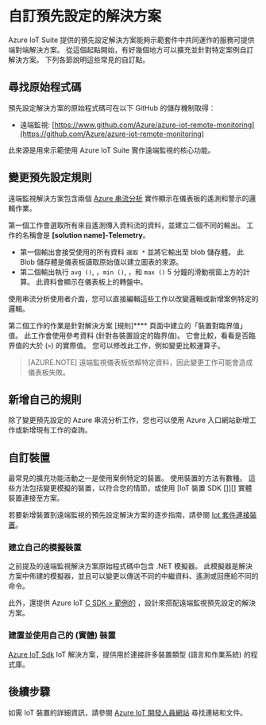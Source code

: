 <properties
    pageTitle="自訂預先設定解決方案 | Microsoft Azure"
    description="提供如何自訂 Azure IoT 套件預先設定解決方案的指引。"
    services=""
    documentationCenter=".net"
    authors="stevehob"
    manager="timlt"
    editor=""/>

<tags
     ms.service="na"
     ms.devlang="dotnet"
     ms.topic="article"
     ms.tgt_pltfrm="na"
     ms.workload="na"
     ms.date="09/29/2015"
     ms.author="stevehob"/>


# 自訂預先設定的解決方案

Azure IoT Suite 提供的預先設定解決方案能夠示範套件中共同運作的服務可提供端對端解決方案。 從這個起點開始，有好幾個地方可以擴充並針對特定案例自訂解決方案。 下列各節說明這些常見的自訂點。

## 尋找原始程式碼

預先設定解決方案的原始程式碼可在以下 GitHub 的儲存機制取得：

- 遠端監視: [https://www.github.com/Azure/azure-iot-remote-monitoring](https://github.com/Azure/azure-iot-remote-monitoring)

此來源是用來示範使用 Azure IoT Suite 實作遠端監視的核心功能。

## 變更預先設定規則

遠端監視解決方案包含兩個 [Azure 串流分析](http://azure.microsoft.com/services/stream-analytics) 實作顯示在儀表板的遙測和警示的邏輯作業。

第一個工作會選取所有來自遙測傳入資料流的資料，並建立二個不同的輸出。 工作的名稱會是 **[solution name]-Telemetry**。

- 第一個輸出會接受使用的所有資料 `選取 *` 並將它輸出至 blob 儲存體。 此 Blob 儲存體是儀表板讀取原始值以建立圖表的來源。
- 第二個輸出執行 `avg ()`, ，`min ()`, ，和 `max ()` 5 分鐘的滑動視窗上方的計算。 此資料會顯示在儀表板上的轉盤中。

使用串流分析使用者介面，您可以直接編輯這些工作以改變邏輯或新增案例特定的邏輯。

第二個工作的作業是針對解決方案 [規則]**** 頁面中建立的「裝置對臨界值」值。 此工作會使用參考資料 (針對各裝置設定的臨界值)。 它會比較，看看是否臨界值的大於 (`>`) 的實際值。 您可以修改此工作，例如變更比較運算子。
> [AZURE.NOTE] 遠端監視儀表板依賴特定資料，因此變更工作可能會造成儀表板失敗。

## 新增自己的規則

除了變更預先設定的 Azure 串流分析工作，您也可以使用 Azure 入口網站新增工作或新增現有工作的查詢。

## 自訂裝置

最常見的擴充功能活動之一是使用案例特定的裝置。 使用裝置的方法有數種。 這些方法包括變更模擬的裝置，以符合您的情節，或使用 [IoT 裝置 SDK []][] 實體裝置連接至方案。

若要新增裝置到遠端監視的預先設定解決方案的逐步指南，請參閱 [Iot 套件連接裝置](iot-suite-connecting-devices.md)。

### 建立自己的模擬裝置

之前提及的遠端監視解決方案原始程式碼中包含 .NET 模擬器。 此模擬器是解決方案中佈建的模擬器，並且可以變更以傳送不同的中繼資料、遙測或回應給不同的命令。

此外，還提供 Azure IoT [C SDK > 範例的](https://github.com/Azure/azure-iot-sdks/c/serializer/samples/remote_monitoring) ，設計來搭配遠端監視預先設定的解決方案。

### 建置並使用自己的 (實體) 裝置

[Azure IoT Sdk](https://github.com/Azure/azure-iot-sdks) IoT 解決方案，提供用於連接許多裝置類型 (語言和作業系統) 的程式庫。

## 後續步驟

如需 IoT 裝置的詳細資訊，請參閱 [Azure IoT 開發人員網站](http://azure.microsoft.com/develop/iot) 尋找連結和文件。


[iot device sdk]: https://azure.microsoft.com/documentation/articles/iot-hub-sdks-summary/ 

